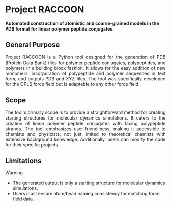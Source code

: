 # Project RACCOON
**Automated construction of atomistic and coarse-grained models in the PDB format for linear polymer peptide conjugates.**

## General Purpose
 <div align="justify">Project RACCOON is a Python tool designed for the generation of PDB (Protein Data Bank) files for polymer peptide conjugates, polypeptides, and polymers in a building block fashion. It allows for the easy addition of new monomers, incorporation of polypeptide and polymer sequences in text form, and outputs PDB and XYZ files.
The tool was specifically developed for the OPLS force field but is adaptable to any other force field. </div>

## Scope
 <div align="justify">The tool's primary scope is to provide a straightforward method for creating starting structures for molecular dynamics simulations. It caters to the creation of linear polymer peptide conjugates with facing polypeptide strands. 
The tool emphasizes user-friendliness, making it accessible to chemists and physicists, not just limited to theoretical chemists with extensive background knowledge. Additionally, users can modify the code for their specific projects. </div>

## Limitations

> [!WARNING]
> * The generated output is only a starting structure for molecular dynamics simulations.
> * Users must ensure atom/bead naming consistency for matching force field data.

